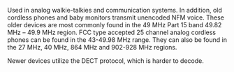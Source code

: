 Used in analog walkie-talkies and communication systems. In addition, old cordless phones and baby monitors transmit unencoded NFM voice. These older devices are most commonly found in the 49 MHz Part 15 band 49.82 MHz – 49.9 MHz region. FCC type accepted 25 channel analog cordless phones can be found in the 43-49.98 MHz range. They can also be found in the 27 MHz, 40 MHz, 864 MHz and 902-928 MHz regions.

Newer devices utilize the DECT protocol, which is harder to decode.